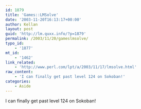 ```yaml
---
id: 1879
title: 'Games::LMSolve'
date: '2003-11-20T16:13:17+00:00'
author: Kellan
layout: post
guid: 'http://lm.quxx.info/?p=1879'
permalink: /2003/11/20/gameslmsolve/
typo_id:
    - '1877'
mt_id:
    - '1462'
link_related:
    - 'http://www.perl.com/lpt/a/2003/11/17/lmsolve.html'
raw_content:
    - 'I can finally get past level 124 on Sokoban!'
categories:
    - Aside
---
```


I can finally get past level 124 on Sokoban!